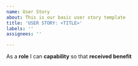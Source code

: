 ```yaml
---
name: User Story
about: This is our basic user story template
title: 'USER STORY: <TITLE>'
labels: ''
assignees: ''

---
```


As a **role** I can **capability** so that **received benefit**
